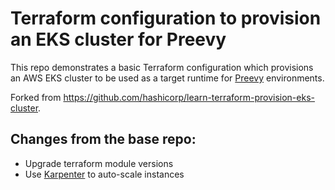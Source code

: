 # Terraform configuration to provision an EKS cluster for Preevy

This repo demonstrates a basic Terraform configuration which provisions an AWS EKS cluster to be used as a target runtime for [Preevy](https://preevy.dev) environments.

Forked from https://github.com/hashicorp/learn-terraform-provision-eks-cluster.

## Changes from the base repo:

- Upgrade terraform module versions
- Use [Karpenter](https://karpenter.sh/) to auto-scale instances

